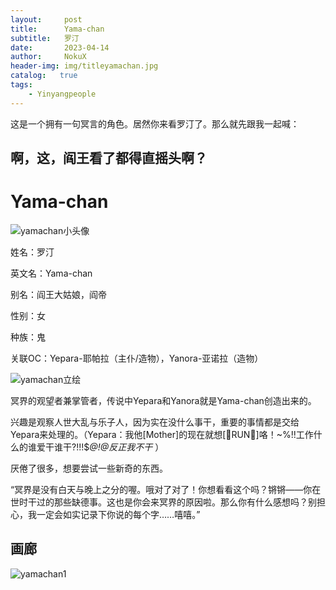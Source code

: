 ```yaml
---
layout:     post
title:      Yama-chan
subtitle:   罗汀
date:       2023-04-14
author:     NokuX
header-img: img/titleyamachan.jpg
catalog:   true
tags:
    - Yinyangpeople
---
```


这是一个拥有一句冥言的角色。居然你来看罗汀了。那么就先跟我一起喊：

## 啊，这，阎王看了都得直摇头啊？

# Yama-chan

![yamachan小头像]({{site.baseurl}}/img-post/yamachan.jpg)

姓名：罗汀

英文名：Yama-chan

别名：阎王大姑娘，阎帝

性别：女

种族：鬼


关联OC：Yepara-耶帕拉（主仆/造物），Yanora-亚诺拉（造物）

![yamachan立绘]({{site.baseurl}}/img-post/yamachan.png)

冥界的观望者兼掌管者，传说中Yepara和Yanora就是Yama-chan创造出来的。

兴趣是观察人世大乱与乐子人，因为实在没什么事干，重要的事情都是交给Yepara来处理的。（Yepara：我他[Mother]的现在就想[🏃‍RUN🏃‍]咯！~%!!工作什么的谁爱干谁干?!!!$*@!@反正我不干* ）

厌倦了很多，想要尝试一些新奇的东西。

“冥界是没有白天与晚上之分的喔。哦对了对了！你想看看这个吗？锵锵——你在世时干过的那些缺德事。这也是你会来冥界的原因啦。那么你有什么感想吗？别担心，我一定会如实记录下你说的每个字……嘻嘻。”

## 画廊

![yamachan1]({{site.baseurl}}/img-post/yamachan%20(1).png)
